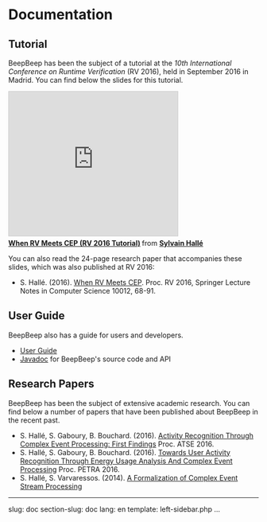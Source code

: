 Documentation
=============

## <a name="tutorial">Tutorial</a>


BeepBeep has been the subject of a tutorial at the *10th International Conference on Runtime Verification* (RV 2016), held in September 2016 in Madrid. You can find below the slides for this tutorial.

<iframe src="http://www.slideshare.net/slideshow/embed_code/key/1dABqcu8jbKEr" width="340" height="290" frameborder="0" marginwidth="0" marginheight="0" scrolling="no" style="border:1px solid #CCC; border-width:1px; margin-bottom:5px; max-width: 100%;" allowfullscreen> </iframe>
<div style="margin-bottom:5px"> <strong> <a href="http://www.slideshare.net/sylvainhalle/when-rv-meets-cep-rv-2016-tutorial" title="When RV Meets CEP (RV 2016 Tutorial)" target="_blank">When RV Meets CEP (RV 2016 Tutorial)</a> </strong> from <strong><a target="_blank" href="http://www.slideshare.net/sylvainhalle">Sylvain Hallé</a></strong> 
</div>

You can also read the 24-page research paper that accompanies these slides, which was also published at RV 2016:

- S. Hallé. (2016). [When RV Meets CEP](https://www.researchgate.net/publication/308365310). Proc. RV 2016, Springer Lecture Notes in Computer Science 10012, 68-91.

## <a name="guide">User Guide</a>

BeepBeep also has a guide for users and developers.

- [User Guide](/guide/index.html)
- [Javadoc](/javadoc/index.html) for BeepBeep's source code and API

## <a name="papers">Research Papers</a>

BeepBeep has been the subject of extensive academic research. You can find below a number of papers that have been published about BeepBeep in the recent past.

- S. Hallé, S. Gaboury, B. Bouchard. (2016). [Activity Recognition Through Complex Event Processing: First Findings](https://www.researchgate.net/publication/299763967) Proc. ATSE 2016.
- S. Hallé, S. Gaboury, B. Bouchard. (2016). [Towards User Activity Recognition Through Energy Usage Analysis And Complex Event Processing](https://www.researchgate.net/publication/299763887) Proc. PETRA 2016.
- S. Hallé, S. Varvaressos. (2014). [A Formalization of Complex Event Stream Processing](https://www.researchgate.net/publication/286119666)


<!-- :wrap=soft: -->
---
slug: doc
section-slug: doc
lang: en
template: left-sidebar.php
...
